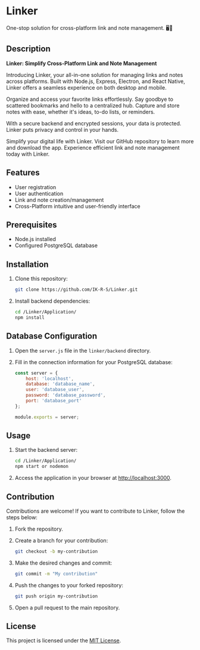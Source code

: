 # Linker
One-stop solution for cross-platform link and note management. 🖥️📲
 

## Description

**Linker: Simplify Cross-Platform Link and Note Management**

Introducing Linker, your all-in-one solution for managing links and notes across platforms. Built with Node.js, Express, Electron, and React Native, Linker offers a seamless experience on both desktop and mobile.

Organize and access your favorite links effortlessly. Say goodbye to scattered bookmarks and hello to a centralized hub. Capture and store notes with ease, whether it's ideas, to-do lists, or reminders.

With a secure backend and encrypted sessions, your data is protected. Linker puts privacy and control in your hands.

Simplify your digital life with Linker. Visit our GitHub repository to learn more and download the app. Experience efficient link and note management today with Linker.

## Features

- User registration
- User authentication
- Link and note creation/management
- Cross-Platform intuitive and user-friendly interface

## Prerequisites

- Node.js installed
- Configured PostgreSQL database

## Installation

1. Clone this repository:

   ```bash
   git clone https://github.com/IK-R-S/Linker.git
   ```

2. Install backend dependencies:

   ```bash
   cd /Linker/Application/
   npm install
   ```

## Database Configuration

1. Open the `server.js` file in the `linker/backend` directory.

2. Fill in the connection information for your PostgreSQL database:

   ```javascript
   const server = {
       host: 'localhost',
       database: 'database_name',
       user: 'database_user',
       password: 'database_password',
       port: 'database_port'
   };

   module.exports = server;
   ```

## Usage

1. Start the backend server:

   ```bash
   cd /Linker/Application/
   npm start or nodemon
   ```

4. Access the application in your browser at [http://localhost:3000](http://localhost:3000).

## Contribution

Contributions are welcome! If you want to contribute to Linker, follow the steps below:

1. Fork the repository.

2. Create a branch for your contribution:

   ```bash
   git checkout -b my-contribution
   ```

3. Make the desired changes and commit:

   ```bash
   git commit -m "My contribution"
   ```

4. Push the changes to your forked repository:

   ```bash
   git push origin my-contribution
   ```

5. Open a pull request to the main repository.

## License

This project is licensed under the [MIT License](LICENSE).
